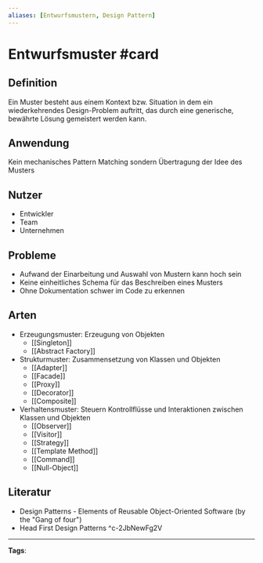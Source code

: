 ```yaml
---
aliases: [Entwurfsmustern, Design Pattern]
---
```


# Entwurfsmuster #card
## Definition
Ein Muster besteht aus einem Kontext bzw. Situation in dem ein wiederkehrendes Design-Problem auftritt, das durch eine generische, bewährte Lösung gemeistert werden kann.
## Anwendung
Kein mechanisches Pattern Matching sondern Übertragung der Idee des Musters
## Nutzer
- Entwickler
- Team
- Unternehmen
## Probleme
- Aufwand der Einarbeitung und Auswahl von Mustern kann hoch sein
- Keine einheitliches Schema für das Beschreiben eines Musters
- Ohne Dokumentation schwer im Code zu erkennen
## Arten
- Erzeugungsmuster: Erzeugung von Objekten
	- [[Singleton]]
	- [[Abstract Factory]]
- Strukturmuster: Zusammensetzung von Klassen und Objekten
	- [[Adapter]]
	- [[Facade]]
	- [[Proxy]]
	- [[Decorator]]
	- [[Composite]]
- Verhaltensmuster: Steuern Kontrollflüsse und Interaktionen zwischen Klassen und Objekten
	- [[Observer]]
	- [[Visitor]]
	- [[Strategy]]
	- [[Template Method]]
	- [[Command]]
	- [[Null-Object]]
## Literatur
- Design Patterns - Elements of Reusable Object-Oriented Software (by the "Gang of four")
- Head First Design Patterns
^c-2JbNewFg2V
---
**Tags**: 